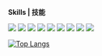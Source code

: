  **Skills | 技能**

![](https://img.shields.io/badge/-Vue-4fc08d?style=flat-square&logo=Vue.js&logoColor=fff)
![](https://img.shields.io/badge/-React-61DAFB?style=flat-square&logo=React&logoColor=fff)
![](https://img.shields.io/badge/-TypeScript-339933?style=flat-square&logo=Node.js&logoColor=fff)
![](https://img.shields.io/badge/-C_Sharp-512BD4?style=flat-square&logo=.NET&logoColor=fff)
![](https://img.shields.io/badge/-Python-3e74a2?style=flat-square&logo=Python&logoColor=fff)
![](https://img.shields.io/badge/-Go-00add8?style=flat-square&logo=Go&logoColor=fff)
![](https://img.shields.io/badge/-Docker-2496ED?style=flat-square&logo=Docker&logoColor=fff)
![](https://img.shields.io/badge/-K8s-326CE5?style=flat-square&logo=Kubernetes&logoColor=fff)
![](https://img.shields.io/badge/-Linux-000000?style=flat-square&logo=Linux&logoColor=fff)


[![Top Langs](https://github-readme-stats.vercel.app/api/top-langs/?username=newreport&layout=compact&langs_count=8&exclude_repo=newreport.github.io,home,gridea_blog,newreport)](https://github.com/anuraghazra/github-readme-stats)
